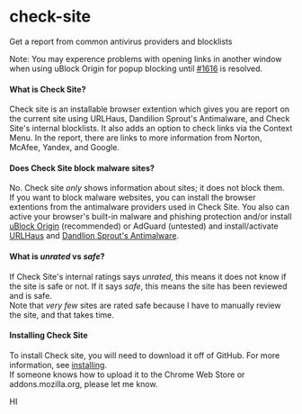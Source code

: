 # check-site
Get a report from common antivirus providers and blocklists

Note: You may experence problems with opening links in another window when using uBlock Origin for popup blocking until [#1616](https://github.com/uBlockOrigin/uBlock-issues/issues/1616) is resolved. 

#### What is Check Site?
Check site is an installable browser extention which gives you are report on the current site using URLHaus, Dandilion Sprout's Antimalware, and Check Site's internal blocklists. It also adds an option to check links via the Context Menu. In the report, there are links to more information from Norton, McAfee, Yandex, and Google.

#### Does Check Site block malware sites?
No. Check site _only_ shows information about sites; it does not block them. <br/>
If you want to block malware websites, you can install the browser extentions from the antimalware providers used in Check Site. You also can active your browser's built-in malware and phishing protection and/or install [uBlock Origin](https://github.com/gorhill/uBlock) (recommended) or AdGuard (untested) and install/activate [URLHaus](https://gitlab.com/curben/urlhaus-filter#urlhaus-malicious-url-blocklist) and [Dandlion Sprout's Antimalware](https://github.com/DandelionSprout/adfilt/blob/master/Dandelion%20Sprout's%20Anti-Malware%20List.txt).

#### What is _unrated_ vs _safe_?
If Check Site's internal ratings says _unrated_, this means it does not know if the site is safe or not. If it says _safe_, this means the site has been reviewed and is safe. <br/>
Note that _very few_ sites are rated safe because I have to manually review the site, and that takes time.

#### Installing Check Site
To install Check site, you will need to download it off of GitHub. For more information, see [installing](https://github.com/iam-py-test/check-site/wiki/Installing).<br/>
If someone knows how to upload it to the Chrome Web Store or addons.mozilla.org, please let me know.


HI